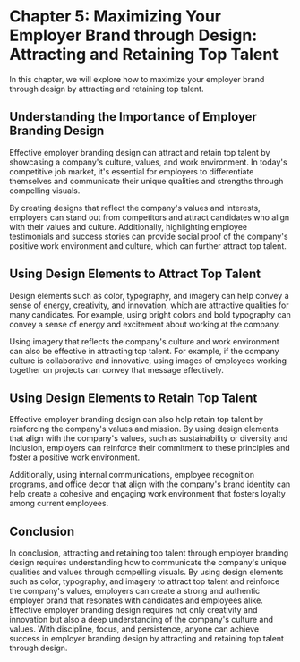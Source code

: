 Chapter 5: Maximizing Your Employer Brand through Design: Attracting and Retaining Top Talent
=============================================================================================

In this chapter, we will explore how to maximize your employer brand through design by attracting and retaining top talent.

Understanding the Importance of Employer Branding Design
--------------------------------------------------------

Effective employer branding design can attract and retain top talent by showcasing a company's culture, values, and work environment. In today's competitive job market, it's essential for employers to differentiate themselves and communicate their unique qualities and strengths through compelling visuals.

By creating designs that reflect the company's values and interests, employers can stand out from competitors and attract candidates who align with their values and culture. Additionally, highlighting employee testimonials and success stories can provide social proof of the company's positive work environment and culture, which can further attract top talent.

Using Design Elements to Attract Top Talent
-------------------------------------------

Design elements such as color, typography, and imagery can help convey a sense of energy, creativity, and innovation, which are attractive qualities for many candidates. For example, using bright colors and bold typography can convey a sense of energy and excitement about working at the company.

Using imagery that reflects the company's culture and work environment can also be effective in attracting top talent. For example, if the company culture is collaborative and innovative, using images of employees working together on projects can convey that message effectively.

Using Design Elements to Retain Top Talent
------------------------------------------

Effective employer branding design can also help retain top talent by reinforcing the company's values and mission. By using design elements that align with the company's values, such as sustainability or diversity and inclusion, employers can reinforce their commitment to these principles and foster a positive work environment.

Additionally, using internal communications, employee recognition programs, and office decor that align with the company's brand identity can help create a cohesive and engaging work environment that fosters loyalty among current employees.

Conclusion
----------

In conclusion, attracting and retaining top talent through employer branding design requires understanding how to communicate the company's unique qualities and values through compelling visuals. By using design elements such as color, typography, and imagery to attract top talent and reinforce the company's values, employers can create a strong and authentic employer brand that resonates with candidates and employees alike. Effective employer branding design requires not only creativity and innovation but also a deep understanding of the company's culture and values. With discipline, focus, and persistence, anyone can achieve success in employer branding design by attracting and retaining top talent through design.
